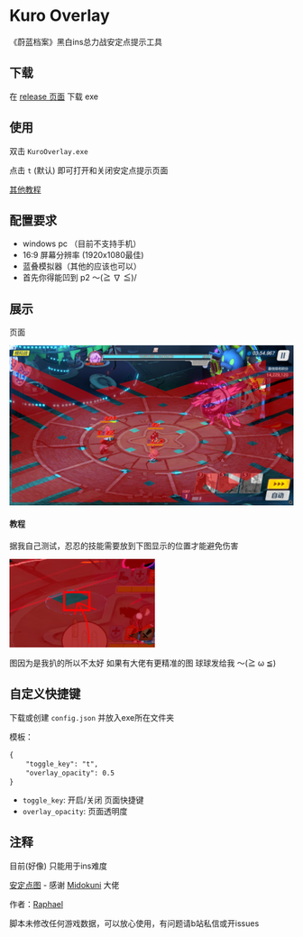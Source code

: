 # Kuro Overlay
《蔚蓝档案》黑白ins总力战安定点提示工具

## 下载
在 [release 页面](https://github.com/raphaeIl/KuroOverlay/releases) 下载 exe

## 使用
双击 `KuroOverlay.exe`

点击 `t` (默认) 即可打开和关闭安定点提示页面

[其他教程](#教程)

## 配置要求
* windows pc （目前不支持手机）
* 16:9 屏幕分辨率 (1920x1080最佳)
* 蓝叠模拟器（其他的应该也可以）
* 首先你得能凹到 p2 ～(≧ ∇ ≦)/

## 展示
页面

![alt text](https://github.com/raphaeIl/KuroOverlay/blob/main/preview/preview.png)

#### 教程

据我自己测试，忍忍的技能需要放到下图显示的位置才能避免伤害

![alt text](https://github.com/raphaeIl/KuroOverlay/blob/main/preview/preview2.png)

图因为是我扒的所以不太好 如果有大佬有更精准的图 球球发给我 ～(≧ ω ≦)

## 自定义快捷键
下载或创建 `config.json` 并放入exe所在文件夹

模板：
```
{
    "toggle_key": "t",
    "overlay_opacity": 0.5
}
```

- `toggle_key`: 开启/关闭 页面快捷键
- `overlay_opacity`: 页面透明度

## 注释
目前(好像) 只能用于ins难度

[安定点图](https://twitter.com/Midokuni_Mido/status/1575152057438261248) - 感谢 
[Midokuni](https://twitter.com/Midokuni_Mido) 大佬

作者：[Raphael](https://space.bilibili.com/1270793735) 

脚本未修改任何游戏数据，可以放心使用，有问题请b站私信或开issues